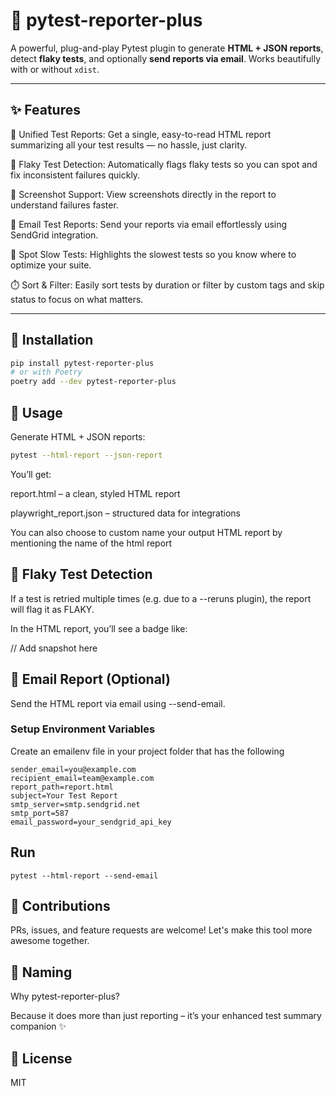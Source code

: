 # 🧪 pytest-reporter-plus

A powerful, plug-and-play Pytest plugin to generate **HTML + JSON reports**, detect **flaky tests**, and optionally **send reports via email**. Works beautifully with or without `xdist`.

---

## ✨ Features

🧩 Unified Test Reports: Get a single, easy-to-read HTML report summarizing all your test results — no hassle, just clarity.

🔄 Flaky Test Detection: Automatically flags flaky tests so you can spot and fix inconsistent failures quickly.

📸 Screenshot Support: View screenshots directly in the report to understand failures faster.

📧 Email Test Reports: Send your reports via email effortlessly using SendGrid integration.

🐢 Spot Slow Tests: Highlights the slowest tests so you know where to optimize your suite.

⏱️ Sort & Filter: Easily sort tests by duration or filter by custom tags and skip status to focus on what matters.

---

## 🚀 Installation

```bash
pip install pytest-reporter-plus
# or with Poetry
poetry add --dev pytest-reporter-plus
```


## 🧾 Usage
Generate HTML + JSON reports:

```bash
pytest --html-report --json-report
```
You’ll get:

report.html – a clean, styled HTML report

playwright_report.json – structured data for integrations

You can also choose to custom name your output HTML report by mentioning the name of the html report

## 🔁 Flaky Test Detection
If a test is retried multiple times (e.g. due to a --reruns plugin), the report will flag it as FLAKY.

In the HTML report, you’ll see a badge like:

// Add  snapshot here

## 📧 Email Report (Optional)
Send the HTML report via email using --send-email.

### Setup Environment Variables
Create an emailenv file in your project folder that has the following

```commandline
sender_email=you@example.com
recipient_email=team@example.com
report_path=report.html
subject=Your Test Report
smtp_server=smtp.sendgrid.net
smtp_port=587
email_password=your_sendgrid_api_key

```

## Run
```commandline
pytest --html-report --send-email
```

## 🤝 Contributions
PRs, issues, and feature requests are welcome! Let's make this tool more awesome together.

## 📛 Naming
Why pytest-reporter-plus?

Because it does more than just reporting – it’s your enhanced test summary companion ✨


## 📜 License

MIT